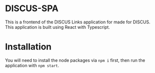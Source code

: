 # DISCUS-SPA

This is a frontend of the DISCUS Links application for made for DISCUS. This application is built using React with Typescript. 

# Installation

You will need to install the node packages via `npm i` first, then run the application with `npm start`.  
